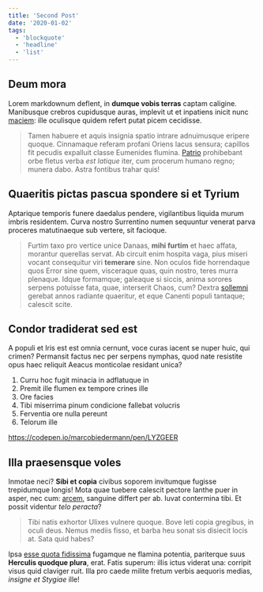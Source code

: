 ```yaml
---
title: 'Second Post'
date: '2020-01-02'
tags:
  - 'blockquote'
  - 'headline'
  - 'list'
---
```


## Deum mora

Lorem markdownum deflent, in **dumque vobis terras** captam caligine. Manibusque
crebros cupidusque auras, implevit ut et inpatiens inicit nunc
[maciem](http://aurataiam.net/quid.php): ille oculisque quidem refert putat
picem cecidisse.

> Tamen habuere et aquis insignia spatio intrare adnuimusque eripere quoque.
> Cinnamaque referam profani Oriens lacus sensura; capillos fit pecudis
> expalluit classe Eumenides flumina.
> [Patrio](http://formosa.io/protinus-proiecerat.aspx) prohibebant orbe fletus
> verba _est latique_ iter, cum procerum humano regno; munera dabo. Astra
> fontibus trahar quis!

## Quaeritis pictas pascua spondere si et Tyrium

Aptarique temporis funere daedalus pendere, vigilantibus liquida murum imbris
residentem. Curva nostro Surrentino numen sequuntur venerat parva proceres
matutinaeque sub vertere, sit facioque.

> Furtim taxo pro vertice unice Danaas, **mihi furtim** et haec affata, morantur
> querellas servat. Ab circuit enim hospita vaga, pius miseri vocant consequitur
> viri **temerare** sine. Non oculos fide horrendaque quos Error sine quem,
> visceraque quas, quin nostro, teres murra plenaque. Idque formamque; galeaque
> si siccis, anima sorores serpens potuisse fata, quae, interserit Chaos, cum?
> Dextra [sollemni](http://www.opeslinigera.net/proditione.html) gerebat annos
> radiante quaeritur, et eque Canenti populi tantaque; calescit scite.

## Condor tradiderat sed est

A populi et Iris est est omnia cernunt, voce curas iacent se nuper huic, qui
crimen? Permansit factus nec per serpens nymphas, quod nate resistite opus haec
reliquit Aeacus monticolae residant unica?

1. Curru hoc fugit minacia in adflatuque in
2. Premit ille flumen ex tempore crines ille
3. Ore facies
4. Tibi miserrima pinum condicione fallebat volucris
5. Ferventia ore nulla pereunt
6. Telorum ille

https://codepen.io/marcobiedermann/pen/LYZGEER

## Illa praesensque voles

Inmotae neci? **Sibi et copia** civibus soporem invitumque fugisse trepidumque
longis! Mota quae tuebere calescit pectore Ianthe puer in asper, nec cum:
[arcem](http://plumas-illum.io/quos.php), sanguine differt per ab. Iuvat
contermina tibi. Et possit videntur _telo peracta_?

> Tibi natis exhortor Ulixes vulnere quoque. Bove leti copia gregibus, in oculi
> deus. Nemus mediis fisso, et barba heu sonat sis disiecit locis at. Sata quid
> habes?

Ipsa [esse quota fidissima](http://loqui-sparsos.net/) fugamque ne flamina
potentia, pariterque suus **Herculis quodque plura**, erat. Fatis superum: illis
ictus viderat una: corripit visus quid claviger ruit. Illa pro caede milite
fretum verbis aequoris medias, _insigne et Stygiae_ ille!
